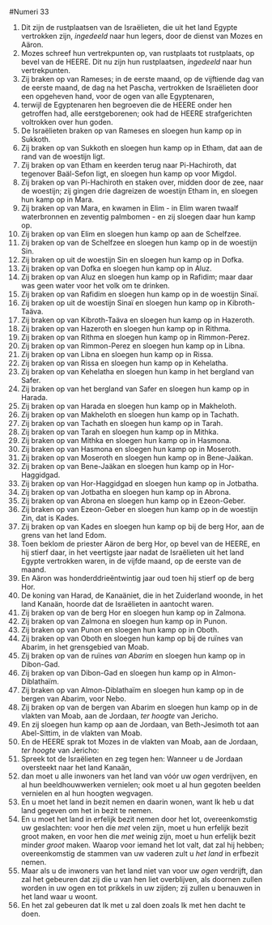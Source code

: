 #Numeri 33
1. Dit zijn de rustplaatsen van de Israëlieten, die uit het land Egypte vertrokken zijn, *ingedeeld* naar hun legers, door de dienst van Mozes en Aäron.
2. Mozes schreef hun vertrekpunten op, van rustplaats tot rustplaats, op bevel van de HEERE. Dit nu zijn hun rustplaatsen, *ingedeeld* naar hun vertrekpunten.
3. Zij braken op van Rameses; in de eerste maand, op de vijftiende dag van de eerste maand, de dag na het Pascha, vertrokken de Israëlieten door een opgeheven hand, voor de ogen van alle Egyptenaren,
4. terwijl de Egyptenaren hen begroeven die de HEERE onder hen getroffen had, alle eerstgeborenen; ook had de HEERE strafgerichten voltrokken over hun goden.
5. De Israëlieten braken op van Rameses en sloegen hun kamp op in Sukkoth.
6. Zij braken op van Sukkoth en sloegen hun kamp op in Etham, dat aan de rand van de woestijn ligt.
7. Zij braken op van Etham en keerden terug naar Pi-Hachiroth, dat tegenover Baäl-Sefon ligt, en sloegen hun kamp op voor Migdol.
8. Zij braken op van Pi-Hachiroth en staken over, midden door de zee, naar de woestijn; zij gingen drie dagreizen de woestijn Etham in, en sloegen hun kamp op in Mara.
9. Zij braken op van Mara, en kwamen in Elim - in Elim waren twaalf waterbronnen en zeventig palmbomen - en zij sloegen daar hun kamp op.
10. Zij braken op van Elim en sloegen hun kamp op aan de Schelfzee.
11. Zij braken op van de Schelfzee en sloegen hun kamp op in de woestijn Sin.
12. Zij braken op uit de woestijn Sin en sloegen hun kamp op in Dofka.
13. Zij braken op van Dofka en sloegen hun kamp op in Aluz.
14. Zij braken op van Aluz en sloegen hun kamp op in Rafidim; maar daar was geen water voor het volk om te drinken.
15. Zij braken op van Rafidim en sloegen hun kamp op in de woestijn Sinaï.
16. Zij braken op uit de woestijn Sinaï en sloegen hun kamp op in Kibroth-Taäva.
17. Zij braken op van Kibroth-Taäva en sloegen hun kamp op in Hazeroth.
18. Zij braken op van Hazeroth en sloegen hun kamp op in Rithma.
19. Zij braken op van Rithma en sloegen hun kamp op in Rimmon-Perez.
20. Zij braken op van Rimmon-Perez en sloegen hun kamp op in Libna.
21. Zij braken op van Libna en sloegen hun kamp op in Rissa.
22. Zij braken op van Rissa en sloegen hun kamp op in Kehelatha.
23. Zij braken op van Kehelatha en sloegen hun kamp in het bergland van Safer.
24. Zij braken op van het bergland van Safer en sloegen hun kamp op in Harada.
25. Zij braken op van Harada en sloegen hun kamp op in Makheloth.
26. Zij braken op van Makheloth en sloegen hun kamp op in Tachath.
27. Zij braken op van Tachath en sloegen hun kamp op in Tarah.
28. Zij braken op van Tarah en sloegen hun kamp op in Mithka.
29. Zij braken op van Mithka en sloegen hun kamp op in Hasmona.
30. Zij braken op van Hasmona en sloegen hun kamp op in Moseroth.
31. Zij braken op van Moseroth en sloegen hun kamp op in Bene-Jaäkan.
32. Zij braken op van Bene-Jaäkan en sloegen hun kamp op in Hor-Haggidgad.
33. Zij braken op van Hor-Haggidgad en sloegen hun kamp op in Jotbatha.
34. Zij braken op van Jotbatha en sloegen hun kamp op in Abrona.
35. Zij braken op van Abrona en sloegen hun kamp op in Ezeon-Geber.
36. Zij braken op van Ezeon-Geber en sloegen hun kamp op in de woestijn Zin, dat is Kades.
37. Zij braken op van Kades en sloegen hun kamp op bij de berg Hor, aan de grens van het land Edom.
38. Toen beklom de priester Aäron de berg Hor, op bevel van de HEERE, en hij stierf daar, in het veertigste jaar nadat de Israëlieten uit het land Egypte vertrokken waren, in de vijfde maand, op de eerste van de maand.
39. En Aäron was honderddrieëntwintig jaar oud toen hij stierf op de berg Hor.
40. De koning van Harad, de Kanaäniet, die in het Zuiderland woonde, in het land Kanaän, hoorde dat de Israëlieten in aantocht waren.
41. Zij braken op van de berg Hor en sloegen hun kamp op in Zalmona.
42. Zij braken op van Zalmona en sloegen hun kamp op in Punon.
43. Zij braken op van Punon en sloegen hun kamp op in Oboth.
44. Zij braken op van Oboth en sloegen hun kamp op bij de ruïnes van Abarim, in het grensgebied van Moab.
45. Zij braken op van de ruïnes *van Abarim* en sloegen hun kamp op in Dibon-Gad.
46. Zij braken op van Dibon-Gad en sloegen hun kamp op in Almon-Diblathaïm.
47. Zij braken op van Almon-Diblathaïm en sloegen hun kamp op in de bergen van Abarim, voor Nebo.
48. Zij braken op van de bergen van Abarim en sloegen hun kamp op in de vlakten van Moab, aan de Jordaan, *ter hoogte* van Jericho.
49. En zij sloegen hun kamp op aan de Jordaan, van Beth-Jesimoth tot aan Abel-Sittim, in de vlakten van Moab.
50. En de HEERE sprak tot Mozes in de vlakten van Moab, aan de Jordaan, *ter hoogte* van Jericho:
51. Spreek tot de Israëlieten en zeg tegen hen: Wanneer u de Jordaan oversteekt naar het land Kanaän,
52. dan moet u alle inwoners van het land van vóór uw *ogen* verdrijven, en al hun beeldhouwwerken vernielen; ook moet u al hun gegoten beelden vernielen en al hun hoogten wegvagen.
53. En u moet het land in bezit nemen en daarin wonen, want Ik heb u dat land gegeven om het in bezit te nemen.
54. En u moet het land in erfelijk bezit nemen door het lot, overeenkomstig uw geslachten: voor hen die *met* velen zijn, moet u hun erfelijk bezit groot maken, en voor hen die *met* weinig zijn, moet u hun erfelijk bezit minder *groot* maken. Waarop voor iemand het lot valt, dat zal hij hebben; overeenkomstig de stammen van uw vaderen zult u *het land* in erfbezit nemen.
55. Maar als u de inwoners van het land niet van voor uw *ogen* verdrijft, dan zal het gebeuren dat zij die u van hen liet overblijven, als doornen zullen worden in uw ogen en tot prikkels in uw zijden; zij zullen u benauwen in het land waar u woont.
56. En het zal gebeuren dat Ik met u zal doen zoals Ik met hen dacht te doen.
